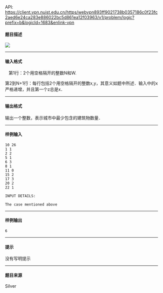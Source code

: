 API: https://client.vpn.nuist.edu.cn/https/webvpn893ff9021738b0357186c0f23fc2aed6e24ca283e886022bc5d861ea12f03963/v1/problem/logic?prefix=b&logicId=1683&enlink-vpn

#### 题目描述

![](../file/1683_0.jpg)

---

#### 输入格式

   第1行：2个用空格隔开的整数N和W.

第2到N+1行：每行包括2个用空格隔开的整数x,y，其意义如题中所述．输入中的x严格递增，并且第一个z总是x．

---

#### 输出格式

输出一个整数，表示城市中最少包含的建筑物数量．

---

#### 样例输入
```
10 26
1 1
2 2
5 1
6 3
8 1
11 0
15 2
17 3
20 2
22 1

INPUT DETAILS:

The case mentioned above

```

---

#### 样例输出
```
6
```

---

#### 提示

没有写明提示

---

#### 题目来源

Silver